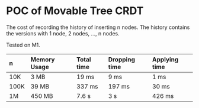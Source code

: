 # POC of Movable Tree CRDT

The cost of recording the history of inserting n nodes. The history contains the
versions with 1 node, 2 nodes, ..., n nodes.

Tested on M1.

| n    | Memory Usage | Total time | Dropping time | Applying time |
| :--- | :----------- | :--------- | :------------ | :------------ |
| 10K  | 3 MB         | 19 ms      | 9 ms          | 1 ms          |
| 100K | 39 MB        | 337 ms     | 197 ms        | 30 ms         |
| 1M   | 450 MB       | 7.6 s      | 3 s           | 426 ms        |

